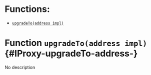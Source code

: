 # Functions:

- [`upgradeTo(address impl)`](#IProxy-upgradeTo-address-)

# Function `upgradeTo(address impl)` {#IProxy-upgradeTo-address-}

No description
